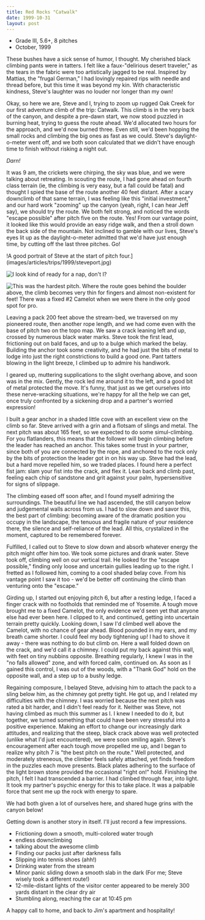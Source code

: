 ```yaml
---
title: Red Rocks "Catwalk"
date: 1999-10-31
layout: post
---
```


* Grade III, 5.6+, 8 pitches
* October, 1999


These bushes have a sick sense of humor, I thought. My cherished black climbing
pants were in tatters. I felt like a faux-"delirious desert traveler," as
the tears in the fabric were too artistically jagged to be real. Inspired
by Mattias, the "frugal German," I had lovingly repaired rips with needle
and thread before, but this time it was beyond my kin. With characteristic
kindness, Steve's laughter was no louder nor longer than my own!


Okay, so here we are, Steve and I, trying to zoom up rugged Oak Creek for our
first adventure climb of the trip: Catwalk. This climb is in the very back of
the canyon, and despite a pre-dawn start, we now stood puzzled in burning heat,
trying to guess the route ahead. We'd allocated two hours for the approach, and
we'd now burned three. Even still, we'd been hopping the small rocks and
climbing the big ones as fast as we could.  Steve's daylight-o-meter went off,
and we both soon calculated that we didn't have enough time to finish without
risking a night out.


*Darn!*



It was 9 am, the crickets were chirping, the sky was blue, and we were
talking about retreating. In scouting the route, I had gone ahead on
fourth class terrain (ie, the climbing is very easy, but a fall could
be fatal) and thought I spied the base of the route another 40 feet 
distant. After a scary downclimb of that same terrain, I was feeling
like this "initial investment," and our hard work "zooming" up the
canyon (yeah, right, I can hear Jeff say), we should try the route.
We both felt strong, and noticed the words "escape possible" after
pitch five on the route. Yes! From our vantage point, it looked like
this would provide an easy ridge walk, and then a stroll down the
back side of the mountain. Not inclined to gamble with our lives,
Steve's eyes lit up as the daylight-o-meter admitted that we'd have
just enough time, by cutting off the last three pitches. Go!

!A good portrait of Steve at the start of pitch four.](images/articles/trips/1999/steveport.jpg)

![I look kind of ready for a nap, don't I?](images/articles/trips/1999/meport.jpg)

![This was the hardest pitch. Where the route goes behind
the boulder above, the climb becomes very thin for fingers and 
almost non-existent for feet! There was a fixed #2 
Camelot when we were there in the only good spot for pro.](images/articles/trips/1999/p6cwalk.jpg)


Leaving a pack 200 feet above the stream-bed, we traversed on my
pioneered route, then another rope length, and we had come
even with the base of pitch two on the topo map. We saw a crack
leaning left and up, crossed by numerous black water marks. Steve
took the first lead, frictioning out on bald faces, and up to a
bulge which marked the belay. Building the anchor took some creativity,
and he had just the bits of metal to lodge into just the right
constrictions to build a good one. Pant tatters blowing in the light
breeze, I climbed up to admire his handiwork.


I geared up, muttering supplications to the slight overhang above, and
soon was in the mix. Gently, the rock led me around it to the left,
and a good bit of metal protected the move. It's funny, that just as
we get ourselves into these nerve-wracking situations, we're happy for
all the help we can get, once truly confronted by a sickening drop and
a partner's worried expression!


I built a gear anchor in a shaded little cove with an excellent view on
the climb so far. Steve arrived with a grin and a flotsam of slings and
metal. The next pitch was about 165 feet, so we expected to do some
simul-climbing. For you flatlanders, this means that the follower will
begin climbing before the leader has reached an anchor. This takes some
trust in your partner, since both of you are connected by the rope, and
anchored to the rock only by the bits of protection the leader got in
on his way up. Steve had the lead, but a hard move repelled him, so we
traded places. I found here a perfect fist jam: slam your fist into the
crack, and flex it. Lean back and climb past, feeling each chip of sandstone
and grit against your palm, hypersensitive for signs of slippage. 


The climbing eased off soon after, and I found myself admiring the
surroundings. The beautiful line we had ascended, the still canyon below
and judgemental walls across from us. I had to slow down and savor this,
the best part of climbing: becoming aware of the dramatic position you
occupy in the landscape, the tenuous and fragile nature of your residence
there, the silence and self-reliance of the lead. All this, crystalized
in the moment, captured to be remembered forever.


Fulfilled, I called out to Steve to slow down and absorb whatever energy
the pitch might offer him too. We took some pictures and drank water.
Steve took off, climbing well on our vertical trail. He looked for the
"escape possible," finding only loose and uncertain gullies leading up to
the right. I fretted as I followed him, coming to a cool shaded belay cove.
From his vantage point I saw it too - we'd
be better off continuing the climb than venturing onto the "escape."


Girding up, I started out enjoying pitch 6, but after a resting ledge, I
faced a finger crack with no footholds that reminded me of Yosemite.
A tough move brought me to a fixed Camelot, the only evidence we'd seen
yet that anyone else had ever been here. I clipped to it, and continued,
getting into uncertain terrain pretty quickly. Looking down, I saw I'd
climbed well above the Camelot, with no chance of gear ahead. Blood
pounded in my ears, and my breath came shorter. I could feel my body
tightening up! I had to shove it away - there was nothing to do but
climb on. Here a wall folded down on the crack, and we'd call it a
chimney. I could put my back against this wall, with feet on tiny
nubbins opposite. Breathing regularly, I knew I was in the "no falls
allowed" zone, and with forced calm, continued on. As soon as I gained
this control, I was out of the woods, with a "Thank God" hold on the
opposite wall, and a step up to a bushy ledge. 



Regaining composure, I belayed Steve, advising him to attach the pack to
a sling below him, as the chimney got pretty tight. He got up, and I
related my difficulties with the chimney. I was worried because the
next pitch was rated a bit harder, and I didn't feel ready for it. 
Neither was Steve, not having climbed as much this summer as I. I knew
I needed to do it, but together, we turned something that could have been
very stressful into a positive experience. Making an effort to change
our increasingly dark attitudes, and realizing that the steep, black
crack above was well protected (unlike what I'd just encountered), we
were soon smiling again. Steve's encouragement after each tough move
propelled me up, and I began to realize why pitch 7 is "the best pitch
on the route." Well protected, and moderately streneous, the climber
feels safely attached, yet finds freedom in the puzzles each move
presents. Black plates adhering to the surface of the light brown
stone provided the occasional "right on!" hold. Finishing the pitch,
I felt I had transcended a barrier. I had climbed through fear, into
light. It took my partner's psychic energy for this to take place. It
was a palpable force that sent me up the rock with energy to spare.


We had both given a lot of ourselves here, and shared huge grins with
the canyon below!


Getting down is another story in itself. I'll just record a few impressions.

* Frictioning down a smooth, multi-colored water trough
* endless downclimbing
* talking about the awesome climb
* Finding our packs just after darkness falls
* Slipping into tennis shoes (ahh!)
* Drinking water from the stream
* Minor panic sliding down a smooth slab in the dark (For me; Steve wisely
took a different route!)
* 12-mile-distant lights of the visitor center appeared to be merely 
300 yards distant in the clear dry air
* Stumbling along, reaching the car at 10:45 pm


A happy call to home, and back to Jim's apartment and hospitality!





